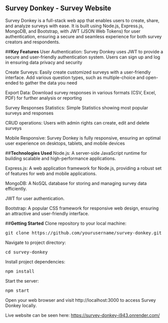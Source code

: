 ## **Survey Donkey - Survey Website**
Survey Donkey is a full-stack web app that enables users to create, share, and analyze surveys with ease. It is built using Node.js, Express.js, MongoDB, and Bootstrap, with JWT (JSON Web Tokens) for user authentication, ensuring a secure and seamless experience for both survey creators and respondents.

##**Key Features**
User Authentication: Survey Donkey uses JWT to provide a secure and user-friendly authentication system. Users can sign up and log in ensuring data privacy and security

Create Surveys: Easily create customized surveys with a user-friendly interface. Add various question types, such as multiple-choice and open-ended to gather the data you need

Export Data: Download survey responses in various formats (CSV, Excel, PDF) for further analysis or reporting

Survey Responses Statistics: Simple Statistics showing most popular surveys and responses

CRUD operations: Users with admin rights can create, edit and delete surveys

Mobile Responsive: Survey Donkey is fully responsive, ensuring an optimal user experience on desktops, tablets, and mobile devices

##**Technologies Used**
Node.js: A server-side JavaScript runtime for building scalable and high-performance applications.

Express.js: A web application framework for Node.js, providing a robust set of features for web and mobile applications.

MongoDB: A NoSQL database for storing and managing survey data efficiently.

JWT for user authentication.

Bootstrap: A popular CSS framework for responsive web design, ensuring an attractive and user-friendly interface.

##**Getting Started**
Clone repository to your local machine:
<pre>git clone https://github.com/yourusername/survey-donkey.git</pre>

Navigate to project directory:
<pre>cd survey-donkey</pre>

Install project dependencies:
<pre>npm install</pre>

Start the server:
<pre>npm start</pre>

Open your web browser and visit http://localhost:3000 to access Survey Donkey locally.

Live website can be seen here: https://survey-donkey-i943.onrender.com/

